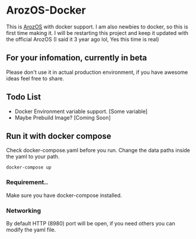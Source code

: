 # ArozOS-Docker

This is [ArozOS](https://github.com/tobychui/arozos) with docker support.
I am also newbies to docker, so this is first time making it.
I will be restarting this project and keep it updated with the official ArozOS (I said it 3 year ago lol, Yes this time is real)

## For your infomation, currently in beta
Please don't use it in actual production environment, if you have awesome ideas feel free to share.

## Todo List
- Docker Environment variable support. \[Some variable\]
- Maybe Prebuild Image? \[Coming Soon\]

## Run it with docker compose 
Check docker-compose.yaml before you run. Change the data paths inside the yaml to your path.
```
docker-compose up
```
### Requirement..
Make sure you have docker-compose installed.

### Networking
By default HTTP (8980) port will be open, if you need others you can modify the yaml file.
